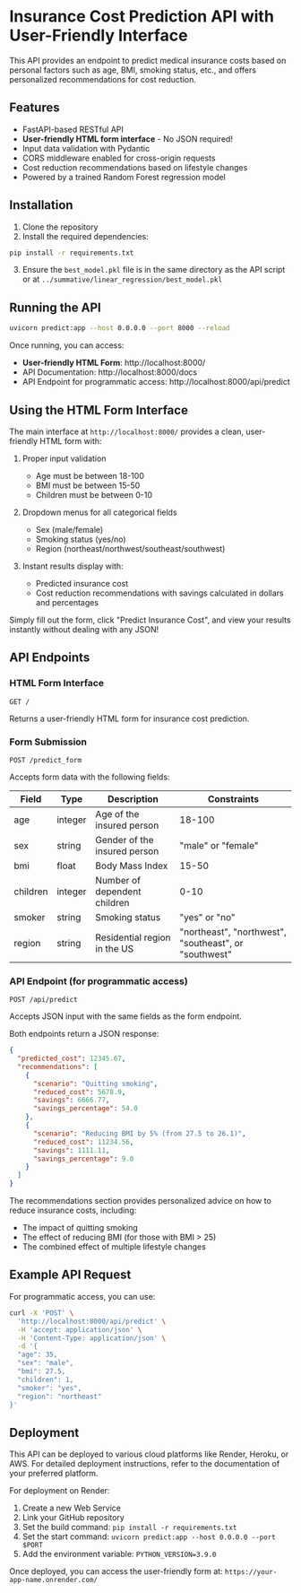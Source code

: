 # Insurance Cost Prediction API with User-Friendly Interface

This API provides an endpoint to predict medical insurance costs based on personal factors such as age, BMI, smoking status, etc., and offers personalized recommendations for cost reduction.

## Features

- FastAPI-based RESTful API
- **User-friendly HTML form interface** - No JSON required!
- Input data validation with Pydantic
- CORS middleware enabled for cross-origin requests
- Cost reduction recommendations based on lifestyle changes
- Powered by a trained Random Forest regression model

## Installation

1. Clone the repository
2. Install the required dependencies:

```bash
pip install -r requirements.txt
```

3. Ensure the `best_model.pkl` file is in the same directory as the API script or at `../summative/linear_regression/best_model.pkl`

## Running the API

```bash
uvicorn predict:app --host 0.0.0.0 --port 8000 --reload
```

Once running, you can access:

- **User-friendly HTML Form**: http://localhost:8000/
- API Documentation: http://localhost:8000/docs
- API Endpoint for programmatic access: http://localhost:8000/api/predict

## Using the HTML Form Interface

The main interface at `http://localhost:8000/` provides a clean, user-friendly HTML form with:

1. Proper input validation

   - Age must be between 18-100
   - BMI must be between 15-50
   - Children must be between 0-10

2. Dropdown menus for all categorical fields

   - Sex (male/female)
   - Smoking status (yes/no)
   - Region (northeast/northwest/southeast/southwest)

3. Instant results display with:
   - Predicted insurance cost
   - Cost reduction recommendations with savings calculated in dollars and percentages

Simply fill out the form, click "Predict Insurance Cost", and view your results instantly without dealing with any JSON!

## API Endpoints

### HTML Form Interface

```
GET /
```

Returns a user-friendly HTML form for insurance cost prediction.

### Form Submission

```
POST /predict_form
```

Accepts form data with the following fields:

| Field    | Type    | Description                  | Constraints                                           |
| -------- | ------- | ---------------------------- | ----------------------------------------------------- |
| age      | integer | Age of the insured person    | 18-100                                                |
| sex      | string  | Gender of the insured person | "male" or "female"                                    |
| bmi      | float   | Body Mass Index              | 15-50                                                 |
| children | integer | Number of dependent children | 0-10                                                  |
| smoker   | string  | Smoking status               | "yes" or "no"                                         |
| region   | string  | Residential region in the US | "northeast", "northwest", "southeast", or "southwest" |

### API Endpoint (for programmatic access)

```
POST /api/predict
```

Accepts JSON input with the same fields as the form endpoint.

Both endpoints return a JSON response:

```json
{
  "predicted_cost": 12345.67,
  "recommendations": [
    {
      "scenario": "Quitting smoking",
      "reduced_cost": 5678.9,
      "savings": 6666.77,
      "savings_percentage": 54.0
    },
    {
      "scenario": "Reducing BMI by 5% (from 27.5 to 26.1)",
      "reduced_cost": 11234.56,
      "savings": 1111.11,
      "savings_percentage": 9.0
    }
  ]
}
```

The recommendations section provides personalized advice on how to reduce insurance costs, including:

- The impact of quitting smoking
- The effect of reducing BMI (for those with BMI > 25)
- The combined effect of multiple lifestyle changes

## Example API Request

For programmatic access, you can use:

```bash
curl -X 'POST' \
  'http://localhost:8000/api/predict' \
  -H 'accept: application/json' \
  -H 'Content-Type: application/json' \
  -d '{
  "age": 35,
  "sex": "male",
  "bmi": 27.5,
  "children": 1,
  "smoker": "yes",
  "region": "northeast"
}'
```

## Deployment

This API can be deployed to various cloud platforms like Render, Heroku, or AWS. For detailed deployment instructions, refer to the documentation of your preferred platform.

For deployment on Render:

1. Create a new Web Service
2. Link your GitHub repository
3. Set the build command: `pip install -r requirements.txt`
4. Set the start command: `uvicorn predict:app --host 0.0.0.0 --port $PORT`
5. Add the environment variable: `PYTHON_VERSION=3.9.0`

Once deployed, you can access the user-friendly form at: `https://your-app-name.onrender.com/`
